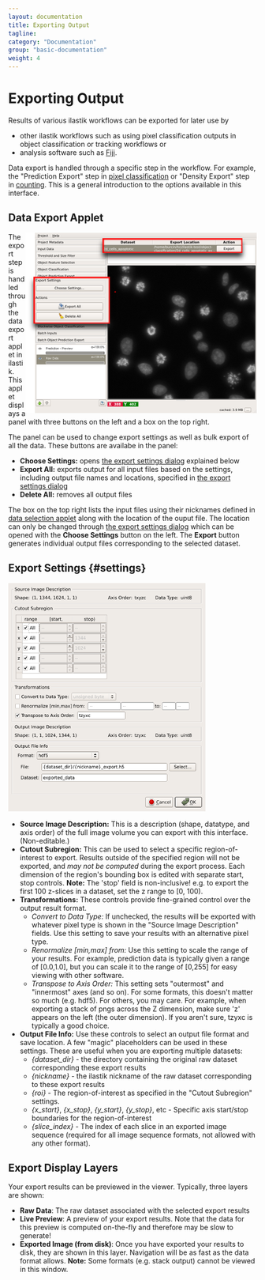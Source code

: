 ```yaml
---
layout: documentation
title: Exporting Output
tagline:
category: "Documentation"
group: "basic-documentation"
weight: 4
---
```

# Exporting Output

Results of various ilastik workflows can be exported for later use by
* other ilastik workflows such as using pixel classification outputs in object classification or tracking workflows or
* analysis software such as [Fiji](http://fiji.sc/Fiji).

Data export is handled through a specific step in the workflow. For example, the "Prediction Export" step in [pixel classification]({{baseurl}}/documentation/pixelclassification/pixelclassification.html) or "Density Export" step in [counting]({{baseurl}}/documentation/counting/counting.html). This is a general introduction to the options available in this interface.

## Data Export Applet

<div style="float: right;" markdown="1">
<a href="screenshots/export-applet.png" data-toggle="lightbox"><img src="screenshots/export-applet.png" class="img-responsive" /></a>
</div>

The export step is handled through the data export applet in ilastik. This applet displays a panel with three buttons on the left and a box on the top right.

The panel can be used to change export settings as well as bulk export of all the data. These buttons are availabe in the panel:
* **Choose Settings:** opens [the export settings dialog](#settings) explained below
* **Export All:** exports output for all input files based on the settings, including output file names and locations, specified in [the export settings dialog](#settings)
* **Delete All:** removes all output files

The box on the top right lists the input files using their nicknames defined in [data selection applet]({{baseurl}}/documentation/basics/dataselection.html) along with the location of the ouput file. The location can only be changed through [the export settings dialog](#settings) which can be opened with the **Choose Settings** button on the left. The **Export** button generates individual output files corresponding to the selected dataset.
<div style="clear: right;" />

## Export Settings {#settings}

<a href="screenshots/export-dialog.png" data-toggle="lightbox"><img src="screenshots/export-dialog.png" class="img-responsive" /></a>

- **Source Image Description:** This is a description (shape, datatype, and axis order) of the full image volume you can export with this interface. (Non-editable.)
- **Cutout Subregion:** This can be used to select a specific region-of-interest to export.  Results outside of the specified region will not be exported, and *may not be computed* during the export process. Each dimension of the region's bounding box is edited with separate start, stop controls. **Note:** The 'stop' field is non-inclusive! e.g. to export the first 100 z-slices in a dataset, set the z range to \[0, 100\).
- **Transformations:** These controls provide fine-grained control over the output result format.
  - *Convert to Data Type:* If unchecked, the results will be exported with whatever pixel type is shown in the "Source Image Description" fields. Use this setting to save your results with an alternative pixel type.
  - *Renormalize \[min,max\] from:* Use this setting to scale the range of your results.  For example, prediction data is typically given a range of \[0.0,1.0\], but you can scale it to the range of \[0,255\] for easy viewing with other software.
  - *Transpose to Axis Order:* This setting sets "outermost" and "innermost" axes (and so on). For some formats, this doesn't matter so much (e.g. hdf5).  For others, you may care.  For example, when exporting a stack of pngs across the Z dimension, make sure 'z' appears on the left (the outer dimension). If you aren't sure, tzyxc is typically a good choice.
- **Output File Info:** Use these controls to select an output file format and save location.  A few "magic" placeholders can be used in these settings.  These are useful when you are exporting multiple datasets:
  - *{dataset_dir}* - the directory containing the original raw dataset corresponding these export results
  - *{nickname}* - the ilastik nickname of the raw dataset corresponding to these export results
  - *{roi}* - The region-of-interest as specified in the "Cutout Subregion" settings.
  - *{x_start}*, *{x_stop}*, *{y_start}*, *{y_stop}*, etc - Specific axis start/stop boundaries for the region-of-interest
  - *{slice_index}* - The index of each slice in an exported image sequence (required for all image sequence formats, not allowed with any other format).

## Export Display Layers

Your export results can be previewed in the viewer.  Typically, three layers are shown:
- **Raw Data**: The raw dataset associated with the selected export results
- **Live Preview**: A preview of your export results.  Note that the data for this preview is computed on-the-fly and therefore may be slow to generate!
- **Exported Image (from disk)**: Once you have exported your results to disk, they are shown in this layer.  Navigation will be as fast as the data format allows. **Note:** Some formats (e.g. stack output) cannot be viewed in this window.
